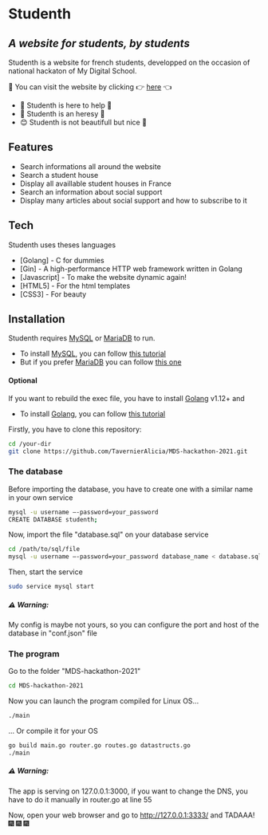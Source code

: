# Studenth
## _A website for students, by students_

Studenth is a website for french students, developped on the occasion of national hackaton
of My Digital School.

:star2: You can visit the website by clicking :point_right: [here](http://ec2-15-236-205-10.eu-west-3.compute.amazonaws.com) :point_left:

- :wave: Studenth is here to help :wave:
- :imp: Studenth is an heresy :imp:
- :blush: Studenth is not beautifull but nice :kiss:

## Features

- Search informations all around the website
- Search a student house
- Display all availlable student houses in France
- Search an information about social support
- Display many articles about social support and how to subscribe to it

## Tech

Studenth uses theses languages

- [Golang] - C for dummies
- [Gin] - A high-performance HTTP web framework written in Golang
- [Javascript] - To make the website dynamic again!
- [HTML5] - For the html templates
- [CSS3] - For beauty

## Installation

Studenth requires [MySQL](https://www.mysql.com) or [MariaDB](https://mariadb.org) to run.

- To install [MySQL](https://www.mysql.com), you can follow [this tutorial](https://dev.mysql.com/doc/mysql-installation-excerpt/5.7/en/)
- But if you prefer [MariaDB](https://mariadb.org) you can follow [this one](https://mariadb.com/kb/en/getting-installing-and-upgrading-mariadb/)

#### Optional
If you want to rebuild the exec file, you have to install [Golang](https://golang.org/) v1.12+ and
- To install [Golang](https://golang.org/), you can follow [this tutorial](https://golang.org/doc/install)

Firstly, you have to clone this repository:
```sh
cd /your-dir
git clone https://github.com/TavernierAlicia/MDS-hackathon-2021.git
```

### The database

Before importing the database, you have to create one with a similar name in your own service
```sh
mysql -u username –-password=your_password 
CREATE DATABASE studenth;
```

Now, import the file "database.sql" on your database service
```sh
cd /path/to/sql/file
mysql -u username –-password=your_password database_name < database.sql 
```

Then, start the service
```sh
sudo service mysql start
```

##### :warning: Warning: 
My config is maybe not yours, so you can configure the port and host of the database in "conf.json" file

### The program
Go to the folder "MDS-hackathon-2021"
```sh
cd MDS-hackathon-2021
```

Now you can launch the program compiled for Linux OS...
```sh
./main
```

... Or compile it for your OS

```sh
go build main.go router.go routes.go datastructs.go
./main
```
##### :warning: Warning: 
The app is serving on 127.0.0.1:3000, if you want to change the DNS, you have to do it manually in router.go at line 55

Now, open your web browser and go to http://127.0.0.1:3333/ and TADAAA! :fireworks: :fireworks: :fireworks:
